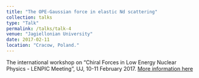 ```yaml
---
title: "The OPE-Gaussian force in elastic Nd scattering"
collection: talks
type: "Talk"
permalink: /talks/talk-4
venue: "Jagiellonian University"
date: 2017-02-11
location: "Cracow, Poland."
---
```


The international workshop on “Chiral Forces in Low Energy Nuclear Physics - LENPIC Meeting”, UJ, 10-11 February 2017. [More information here](https://arxiv.org/pdf/1705.01530.pdf)
